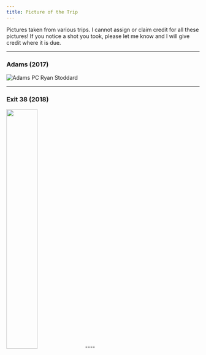 ```yaml
---
title: Picture of the Trip
---
```


Pictures taken from various trips. I cannot assign or claim credit for all these pictures! If you notice a shot you took, please let me know and I will give credit where it is due.

---
### Adams (2017)
![Adams](/Adams_2017.jpg)
PC Ryan Stoddard

---
### Exit 38 (2018)
<img class="special-img-class" style="width:40%" src="/Exit38_2018.png" />
----
